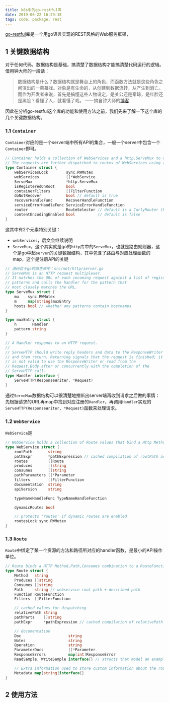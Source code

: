 ```yaml
---
title: k8s中的go-restful库
date: 2019-06-22 16:29:18
tags: code, package, rest 
---
```






[go-restful](<https://github.com/emicklei/go-restful>)库是一个用go语言实现的REST风格的Web服务框架，



## 1 关键数据结构

对于任何代码，数据结构是基础，搞清楚了数据结构才能搞清楚代码运行的逻辑。借用钟大师的一段话：

> 数据结构是什么？数据结构就是舞台上的角色，而函数方法就是这些角色之间演出的一幕幕戏。对象是有生命的，从创建到数据流转，从产生到消亡。而作为开发者来说，首先是搞懂这些人物设定，是关公还是秦琼，是红脸还是黑脸？看懂了人，就看懂了戏。   ——摘自钟大师的[博客](http://www.dockone.io/article/895)

因此在分析go-restful这个库的功能和使用方法之前，我们先来了解一下这个库的几个关键数据结构。

<!-- more -->

### 1.1 `Container`



`Container`对应的是一个server端中所有API的集合，一般一个server中包含一个`Container`即可。



```go
// Container holds a collection of WebServices and a http.ServeMux to dispatch http requests.
// The requests are further dispatched to routes of WebServices using a RouteSelector
type Container struct {
	webServicesLock        sync.RWMutex
	webServices            []*WebService
	ServeMux               *http.ServeMux
	isRegisteredOnRoot     bool
	containerFilters       []FilterFunction
	doNotRecover           bool // default is true
	recoverHandleFunc      RecoverHandleFunction
	serviceErrorHandleFunc ServiceErrorHandleFunction
	router                 RouteSelector // default is a CurlyRouter (RouterJSR311 is a slower alternative)
	contentEncodingEnabled bool          // default is false
}
```



这其中有2个元素特别关键：

- `webServices`，后文会继续说明
- `ServeMux`，这个其实就是go的`http`库中的`ServeMux`，也就是路由规则器，这个是go中起`server`的关键数据结构，其中包含了路由与对应处理函数的map，这个是注册API的关键

```go
// 源码位于go的原生库中：src/net/http/server.go
// ServeMux is an HTTP request multiplexer.
// It matches the URL of each incoming request against a list of registered
// patterns and calls the handler for the pattern that
// most closely matches the URL.
type ServeMux struct {
	mu    sync.RWMutex
	m     map[string]muxEntry
	hosts bool // whether any patterns contain hostnames
}

type muxEntry struct {
	h       Handler
	pattern string
}

// A Handler responds to an HTTP request.
//
// ServeHTTP should write reply headers and data to the ResponseWriter
// and then return. Returning signals that the request is finished; it
// is not valid to use the ResponseWriter or read from the
// Request.Body after or concurrently with the completion of the
// ServeHTTP call.
type Handler interface {
	ServeHTTP(ResponseWriter, *Request)
}
```

通过`ServeMux`数据结构可以很清楚地推断出server端再收到请求之后做的事情：先根据请求的URL再map中找到对应注册的`Handler`，再调用`Handler`实现的`ServeHTTP(ResponseWriter, *Request)`函数来处理请求。



### 1.2 `WebService`



`WebService`是

```go
// WebService holds a collection of Route values that bind a Http Method + URL Path to a function.
type WebService struct {
	rootPath       string
	pathExpr       *pathExpression // cached compilation of rootPath as RegExp
	routes         []Route
	produces       []string
	consumes       []string
	pathParameters []*Parameter
	filters        []FilterFunction
	documentation  string
	apiVersion     string

	typeNameHandleFunc TypeNameHandleFunction

	dynamicRoutes bool

	// protects 'routes' if dynamic routes are enabled
	routesLock sync.RWMutex
}
```



### 1.3 `Route`



`Route`中绑定了某一个资源的方法和路径所对应的handler函数，是最小的API操作单位。

```go
// Route binds a HTTP Method,Path,Consumes combination to a RouteFunction.
type Route struct {
	Method   string
	Produces []string
	Consumes []string
	Path     string // webservice root path + described path
	Function RouteFunction
	Filters  []FilterFunction

	// cached values for dispatching
	relativePath string
	pathParts    []string
	pathExpr     *pathExpression // cached compilation of relativePath as RegExp

	// documentation
	Doc                     string
	Notes                   string
	Operation               string
	ParameterDocs           []*Parameter
	ResponseErrors          map[int]ResponseError
	ReadSample, WriteSample interface{} // structs that model an example request or response payload

	// Extra information used to store custom information about the route.
	Metadata map[string]interface{}
}
```





## 2 使用方法



